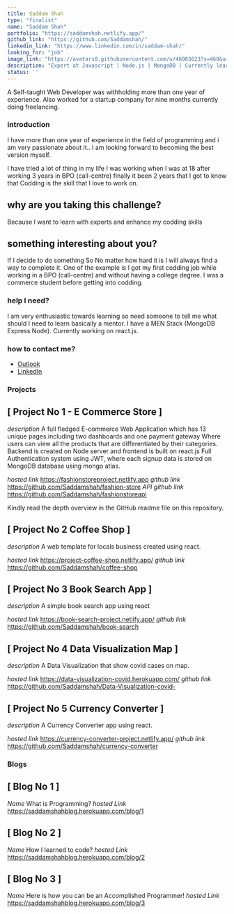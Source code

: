 ```yaml
---
title: Saddam Shah
type: "finalist"
name: "Saddam Shah"
portfolio: "https://saddamshah.netlify.app/"
github_link: "https://github.com/Saddamshah/"
linkedin_link: "https://www.linkedin.com/in/saddam-shah/"
looking_for: "job"
image_link: "https://avatars0.githubusercontent.com/u/46083623?s=460&u=d2e51ad2754d31669119720791a3f2a38a05b112&v=4" 
description: "Expert at Javascript | Node.js | MongoDB | Currently learning React"
status: ''
---
```


A Self-taught Web Developer was withholding more than one year of experience. Also worked for a startup company for nine months currently doing freelancing.

### introduction

I have more than one year of experience in the field of programming and i am very passionate about it..  I am looking forward to becoming the best version myself. 

I have tried a lot of thing in my life  I was working when I was at 18 after working  3 years in BPO (call-centre) finally it been 2 years that I got to know that Codding is the skill that I love to work on. 

## why are you taking this challenge?

Because I want to learn with experts and enhance my codding skills 

## something interesting about you?

If I decide to do something So No matter how hard it is I will always find a way to complete it. One of the example is I got my first codding job while working in a BPO (call-centre) and without having a college degree. I was a commerce student before getting into codding.

### help I need?

I am very enthusiastic towards learning so need someone to tell me what should I need to learn basically a mentor.
I have a MEN Stack  (MongoDB Express Node). Currently working on react.js.

### how to contact me?

- [Outlook](mailto:shah.saddam@outlook.com)
- [LinkedIn](https://www.linkedin.com/in/saddam-shah/)

### Projects

## [ Project No 1 - E Commerce Store ]
_description_ A full fledged E-commerce Web Application which has 13 unique pages including two dashboards and one payment gateway Where users can view all the products that are differentiated by their categories. 
Backend is created on Node server and frontend is built on react.js
Full Authentication system using JWT, where each signup data is stored on MongoDB database using mongo atlas.

_hosted link_ https://fashionstoreproject.netlify.app
_github link_ https://github.com/Saddamshah/fashion-store
_API github link_ https://github.com/Saddamshah/fashionstoreapi

Kindly read the depth overview in the GitHub readme file on this repository.

## [ Project No 2 Coffee Shop ] 
_description_ A web template for locals business created using react.

_hosted link_ https://project-coffee-shop.netlify.app/
_github link_ https://github.com/Saddamshah/coffee-shop


##  [ Project No 3 Book Search App ] 
_description_ A simple book search app using react

_hosted link_ https://book-search-project.netlify.app/
_github link_ https://github.com/Saddamshah/book-search


##  [ Project No 4 Data Visualization Map ]
_description_ A Data Visualization that show covid cases on map.

_hosted link_ https://data-visualization-covid.herokuapp.com/
_github link_ https://github.com/Saddamshah/Data-Visualization-covid-

##  [ Project No 5 Currency Converter ]
_description_ A Currency Converter app using react.

 _hosted link_ https://currency-converter-project.netlify.app/
 _github link_ https://github.com/Saddamshah/currency-converter


### Blogs

## [ Blog No 1 ]
_Name_ What is Programming?
_hosted Link_ https://saddamshahblog.herokuapp.com/blog/1

## [ Blog No 2 ]
_Name_ How I learned to code?
_hosted Link_ https://saddamshahblog.herokuapp.com/blog/2

## [ Blog No 3 ]
_Name_ Here is how you can be an Accomplished Programmer!
_hosted Link_ https://saddamshahblog.herokuapp.com/blog/3




